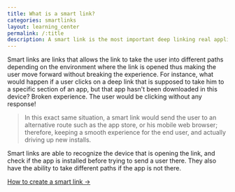 ```yaml
---
title: What is a smart link?
categories: smartlinks
layout: learning_center
permalink: /:title
description: A smart link is the most important deep linking real application, and the reason why it is important to build a powerful platform supporting them.
---
```


Smart links are links that allows the link to take the user into different paths depending on the
environment where the link is opened thus making the user move forward without breaking the
experience. For instance, what would happen if a user clicks on a deep link that is supposed to
take him to a specific section of an app, but that app hasn't been downloaded in this device?
Broken experience. The user would be clicking without any response!

> In this exact same situation, a smart link would send the user to an alternative route such as
the app store, or his mobile web browser; therefore, keeping a smooth experience for the end user,
and actually driving up new installs.

Smart links are able to recognize the device that is opening the link, and check if the app is
installed before trying to send a user there. They also have the ability to take different paths if
the app is not there.

<a href="http://support.hokolinks.com/how-to-create-a-smart-link/" class="btn-next">How to create a smart link &#8594;</a>
